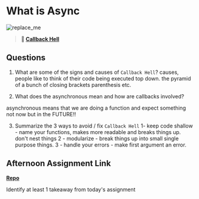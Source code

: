 # What is Async

![replace_me](https://codeworks.blob.core.windows.net/public/assets/img/illustrations/placeholder.svg)

> **📖 [Callback Hell](https://codeworksacademy.com/fs-student-guide/resources/wk4/01-Callbacks)**

## Questions

1. What are some of the signs and causes of `Callback Hell`?
causes, people like to think of their code being executed top down. the pyramid of a bunch of closing brackets parenthesis etc. 

2. What does the asynchronous mean and how are callbacks involved?

asynchronous means that we are doing a function and expect something not now but in the FUTURE!! 

3. Summarize the 3 ways to avoid / fix `Callback Hell`
1- keep code shallow - name your functions, makes more readable and breaks things up. don't nest things
2 - modularize - break things up into small single purpose things. 
3 - handle your errors - make first argument an error. 

## Afternoon Assignment Link

**[Repo](https://github.com/mykealw/<ASSIGNMENT_REPO>)**

Identify at least 1 takeaway from today's assignment
